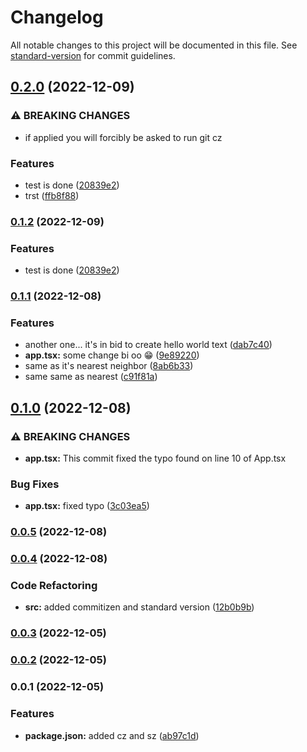 # Changelog

All notable changes to this project will be documented in this file. See [standard-version](https://github.com/conventional-changelog/standard-version) for commit guidelines.

## [0.2.0](https://github.com/kwaoquaye/test-sv-cz-project/compare/v0.1.1...v0.2.0) (2022-12-09)


### ⚠ BREAKING CHANGES

* if applied you will forcibly be asked to run git cz

### Features

* test is done ([20839e2](https://github.com/kwaoquaye/test-sv-cz-project/commit/20839e25c1097b53aa72062b04fc78461af6aedb))
* trst ([ffb8f88](https://github.com/kwaoquaye/test-sv-cz-project/commit/ffb8f888f28359db784e3f185c717a5fbd2e0054))

### [0.1.2](https://github.com/kwaoquaye/test-sv-cz-project/compare/v0.1.1...v0.1.2) (2022-12-09)


### Features

* test is done ([20839e2](https://github.com/kwaoquaye/test-sv-cz-project/commit/20839e25c1097b53aa72062b04fc78461af6aedb))

### [0.1.1](https://github.com/kwaoquaye/test-sv-cz-project/compare/v0.1.0...v0.1.1) (2022-12-08)


### Features

* another one... it's in bid to create hello world text ([dab7c40](https://github.com/kwaoquaye/test-sv-cz-project/commit/dab7c40d4961d85daaa6c317303237c815f5921c))
* **app.tsx:** some change bi oo 😁 ([9e89220](https://github.com/kwaoquaye/test-sv-cz-project/commit/9e8922049ca795dca528ee6a5dc004762894888f))
* same as it's nearest neighbor ([8ab6b33](https://github.com/kwaoquaye/test-sv-cz-project/commit/8ab6b338c7442afe115490cb1f95c64f1e7d107a))
* same same as nearest ([c91f81a](https://github.com/kwaoquaye/test-sv-cz-project/commit/c91f81af763e1a4e4602ca234aecb27422044fcf))

## [0.1.0](https://github.com/kwaoquaye/test-sv-cz-project/compare/v0.0.5...v0.1.0) (2022-12-08)


### ⚠ BREAKING CHANGES

* **app.tsx:** This commit fixed the typo found on line 10 of App.tsx

### Bug Fixes

* **app.tsx:** fixed typo ([3c03ea5](https://github.com/kwaoquaye/test-sv-cz-project/commit/3c03ea5b5e85590bdbf2a6e6df27e80675c7afa7))

### [0.0.5](https://github.com/kwaoquaye/test-sv-cz-project/compare/v0.0.4...v0.0.5) (2022-12-08)

### [0.0.4](https://github.com/kwaoquaye/test-sv-cz-project/compare/v0.0.3...v0.0.4) (2022-12-08)


### Code Refactoring

* **src:** added commitizen and standard version ([12b0b9b](https://github.com/kwaoquaye/test-sv-cz-project/commit/12b0b9b02d12b2a0abbe0b0082ccbf44b65d922f))

### [0.0.3](https://github.com/kwaoquaye/test-sv-cz-project/compare/v0.0.2...v0.0.3) (2022-12-05)

### [0.0.2](https://github.com/kwaoquaye/test-sv-cz-project/compare/v0.0.1...v0.0.2) (2022-12-05)

### 0.0.1 (2022-12-05)


### Features

* **package.json:** added cz and sz ([ab97c1d](https://github.com/kwaoquaye/test-sv-cz-project/commit/ab97c1d4b72e4efab18ebd97b2bf65bc9c792584))
